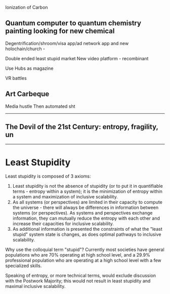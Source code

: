 Ionization of Carbon

Quantum computer to quantum chemistry painting looking for new chemical
---

Degentrification/shroom/visa app/ad network app and new holochain/church - 

Double ended least stupid market
New video platform - recombinant

Use Hubs as magazine 

VR battles

Art Carbeque
---

Media hustle
Then automated sht



---







## The Devil of the 21st Century: entropy, fragility, un

---




# Least Stupidity

Least stupidity is composed of 3 axioms:

1. Least stupidity is not the absence of stupidity (or to put it in quantifiable terms - entropy within a system); it is the minimization of entropy within a system and maximization of inclusive scalability.
2. As all systems (or perspectives) are limited in their capacity to compute the universe - there will always be differences in information between systems (or perspectives). As systems and perspectives exchange information, they can mutually reduce the entropy with each other and increase their capacities for inclusive scalability.
3. As additional information is presented the constraints of what the "least stupid" system state is changes, as does optimal pathways to inclusive scalability.

Why use the colloquial term "stupid"? Currently most societies have general populations who are 70% operating at high school level, and a 29.9% professional population who are operating at a high school level with a few specialized skills.

Speaking of entropy, or more technical terms, would exclude discussion with the Postwork Majority; this would not result in least stupidity and maximal inclusive scalability.







